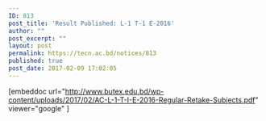 ```yaml
---
ID: 813
post_title: 'Result Published: L-1 T-1 E-2016'
author: ""
post_excerpt: ""
layout: post
permalink: https://tecn.ac.bd/notices/813
published: true
post_date: 2017-02-09 17:02:05
---
```

[embeddoc url="http://www.butex.edu.bd/wp-content/uploads/2017/02/AC-L-1-T-I-E-2016-Regular-Retake-Subjects.pdf" viewer="google" ]
